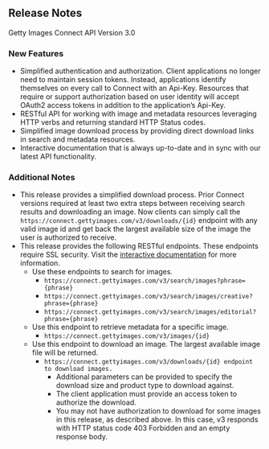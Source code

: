 ## Release Notes

Getty Images Connect API Version 3.0

### New Features

- Simplified authentication and authorization. Client applications no longer need to maintain session tokens. Instead, applications identify themselves on every call to Connect with an Api-Key. Resources that require or support authorization based on user identity will accept OAuth2 access tokens in addition to the application’s Api-Key.
- RESTful API for working with image and metadata resources leveraging HTTP verbs and returning standard HTTP Status codes.
- Simplified image download process by providing direct download links in search and metadata resources.
- Interactive documentation that is always up-to-date and in sync with our latest API functionality.

### Additional Notes

- This release provides a simplified download process. Prior Connect versions required at least two extra steps between receiving search results and downloading an image. Now clients can simply call the `https://connect.gettyimages.com/v3/downloads/{id}` endpoint with any valid image id and get back the largest available size of the image the user is authorized to receive.
- This release provides the following RESTful endpoints. These endpoints require SSL security. Visit the [interactive documentation](https://connect.gettyimages.com/swagger/ui/index.html) for more information.
	- Use these endpoints to search for images.
	    - `https://connect.gettyimages.com/v3/search/images?phrase={phrase}`
	    - `https://connect.gettyimages.com/v3/search/images/creative?phrase={phrase}`
	    - `https://connect.gettyimages.com/v3/search/images/editorial?phrase={phrase}`
    - Use this endpoint to retrieve metadata for a specific image.
    	- `https://connect.gettyimages.com/v3/images/{id}`
	- Use this endpoint to download an image. The largest available image file will be returned.
	    - `https://connect.gettyimages.com/v3/downloads/{id} endpoint to download images.`
        	- Additional parameters can be provided to specify the download size and product type to download against.
        	- The client application must provide an access token to authorize the download.
        	- You may not have authorization to download for some images in this release, as described above. In this case, v3 responds with HTTP status code 403 Forbidden and an empty response body.
